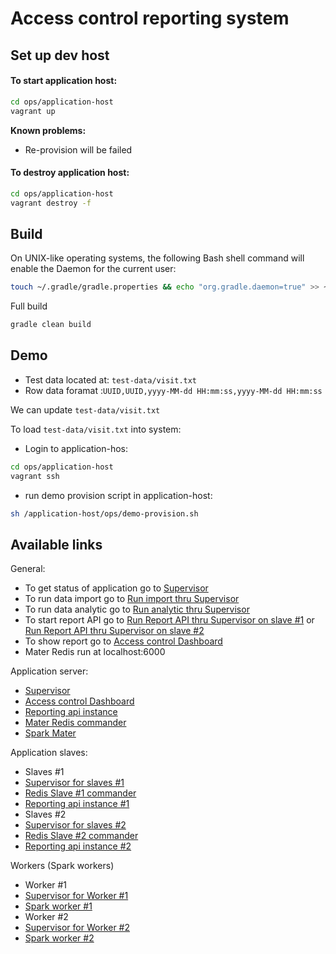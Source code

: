 Access control reporting system
====

## Set up dev host

#### To start application host:

```bash
cd ops/application-host
vagrant up
```

**Known problems:**
* Re-provision will be failed

#### To destroy application host:

```bash
cd ops/application-host
vagrant destroy -f
```

## Build

On UNIX-like operating systems, the following Bash shell command will enable the Daemon for the current user:

```bash
touch ~/.gradle/gradle.properties && echo "org.gradle.daemon=true" >> ~/.gradle/gradle.properties
```

Full build

```bash
gradle clean build
```

## Demo 
* Test data located at: `test-data/visit.txt`
* Row data foramat :`UUID,UUID,yyyy-MM-dd HH:mm:ss,yyyy-MM-dd HH:mm:ss`

We can update `test-data/visit.txt`

To load `test-data/visit.txt` into system:

- Login to application-hos:
```bash
cd ops/application-host
vagrant ssh
```
- run demo provision script in application-host:
```bash
sh /application-host/ops/demo-provision.sh
```

## Available links

General:
* To get status of application go to [Supervisor](http://localhost:9000/)
* To run data import go to [Run import thru Supervisor](http://localhost:9000/index.html?processname=data%3Aimport&action=start)
* To run data analytic go to [Run analytic thru Supervisor](http://localhost:9000/index.html?processname=data%3Aanalytic&action=start)
* To start report API go to [Run Report API thru Supervisor on slave #1](http://localhost:9001/index.html?processname=report&action=start) or [Run Report API thru Supervisor on slave #2](http://localhost:9002/index.html?processname=report&action=start)
* To show report go to [Access control Dashboard](http://localhost:9999/)
* Mater Redis run at localhost:6000

Application server:
 * [Supervisor](http://localhost:9000/)
 * [Access control Dashboard](http://localhost:9999/)
 * [Reporting api instance](http://localhost:9999/api/)
 * [Mater Redis commander](http://localhost:6100/)
 * [Spark Mater](http://localhost:8080/)

Application slaves:
* Slaves #1
 * [Supervisor for slaves #1](http://localhost:9001/)
 * [Redis Slave #1 commander](http://localhost:6101/)
 * [Reporting api instance #1](http://localhost:9901/manage/health)
* Slaves #2
 * [Supervisor for slaves #2](http://localhost:9002/)
 * [Redis Slave #2 commander](http://localhost:6102/)
 * [Reporting api instance #2](http://localhost:9902/manage/health)

Workers (Spark workers)
* Worker #1
 * [Supervisor for Worker #1](http://localhost:9031/)
 * [Spark worker #1](http://localhost:8081/)
* Worker #2
 * [Supervisor for Worker #2](http://localhost:9032/)
 * [Spark worker #2](http://localhost:8082/)
